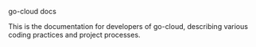 go-cloud docs

This is the documentation for developers of go-cloud, describing various coding practices and project processes.
